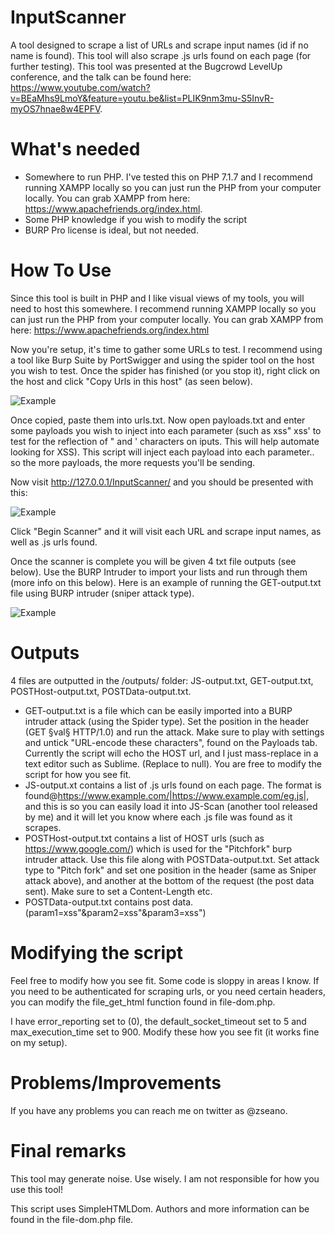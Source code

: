 # InputScanner
A tool designed to scrape a list of URLs and scrape input names (id if no name is found). This tool will also scrape .js urls found on each page (for further testing). This tool was presented at the Bugcrowd LevelUp conference, and the talk can be found here: https://www.youtube.com/watch?v=BEaMhs9LmoY&feature=youtu.be&list=PLIK9nm3mu-S5InvR-myOS7hnae8w4EPFV.

# What's needed
- Somewhere to run PHP. I've tested this on PHP 7.1.7 and I recommend running XAMPP locally so you can just run the PHP from your computer locally. You can grab XAMPP from here: https://www.apachefriends.org/index.html. 
- Some PHP knowledge if you wish to modify the script
- BURP Pro license is ideal, but not needed.

# How To Use
Since this tool is built in PHP and I like visual views of my tools, you will need to host this somewhere. I recommend running XAMPP locally so you can just run the PHP from your computer locally. You can grab XAMPP from here: https://www.apachefriends.org/index.html

Now you're setup, it's time to gather some URLs to test. I recommend using a tool like Burp Suite by PortSwigger and using the spider tool on the host you wish to test. Once the spider has finished (or you stop it), right click on the host and click "Copy Urls in this host" (as seen below). 

![Example](https://i.imgur.com/iStPcLw.png "Copy urls")

Once copied, paste them into urls.txt. Now open payloads.txt and enter some payloads you wish to inject into each parameter (such as xss" xss' to test for the reflection of " and ' characters on iputs. This will help automate looking for XSS). This script will inject each payload into each parameter.. so the more payloads, the more requests you'll be sending. 

Now visit http://127.0.0.1/InputScanner/ and you should be presented with this:

![Example](https://i.imgur.com/yAvFy18.png "Copy urls")

Click "Begin Scanner" and it will visit each URL and scrape input names, as well as .js urls found.

Once the scanner is complete you will be given 4 txt file outputs (see below). Use the BURP Intruder to import your lists and run through them (more info on this below). Here is an example of running the GET-output.txt file using BURP intruder (sniper attack type). 

![Example](https://i.imgur.com/rOiLZrU.png "Copy urls")


# Outputs

4 files are outputted in the /outputs/ folder: JS-output.txt, GET-output.txt, POSTHost-output.txt, POSTData-output.txt.

- GET-output.txt is a file which can be easily imported into a BURP intruder attack (using the Spider type). Set the position in the header (GET §val§ HTTP/1.0) and run the attack. Make sure to play with settings and untick "URL-encode these characters", found on the Payloads tab. Currently the script will echo the HOST url, and I just mass-replace in a text editor such as Sublime. (Replace to null). You are free to modify the script for how you see fit.
- JS-output.xt contains a list of .js urls found on each page. The format is found@https://www.example.com/|https://www.example.com/eg.js|, and this is so you can easily load it into JS-Scan (another tool released by me) and it will let you know where each .js file was found as it scrapes. 
- POSTHost-output.txt contains a list of HOST urls (such as https://www.google.com/) which is used for the "Pitchfork" burp intruder attack. Use this file along with POSTData-output.txt. Set attack type to "Pitch fork" and set one position in the header (same as Sniper attack above), and another at the bottom of the request (the post data sent). Make sure to set a Content-Length etc.
- POSTData-output.txt contains post data. (param1=xss"&param2=xss"&param3=xss")

# Modifying the script
Feel free to modify how you see fit. Some code is sloppy in areas I know. If you need to be authenticated for scraping urls, or you need certain headers, you can modify the file_get_html function found in file-dom.php.

I have error_reporting set to (0), the default_socket_timeout set to 5 and max_execution_time set to 900. Modify these how you see fit (it works fine on my setup).

# Problems/Improvements
If you have any problems you can reach me on twitter as @zseano. 

# Final remarks
This tool may generate noise. Use wisely. I am not responsible for how you use this tool!

This script uses SimpleHTMLDom. Authors and more information can be found in the file-dom.php file.
